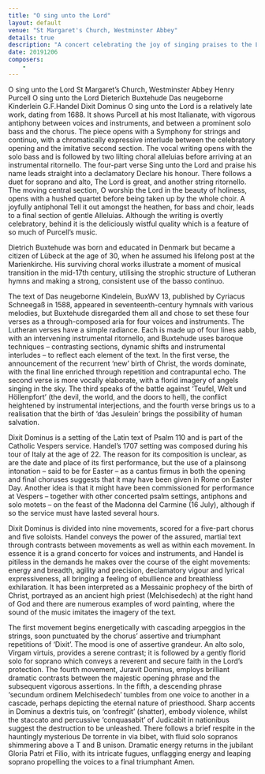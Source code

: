 ```yaml
---
title: "O sing unto the Lord"
layout: default
venue: "St Margaret's Church, Westminster Abbey"
details: true
description: "A concert celebrating the joy of singing praises to the Lord with works that call us to worship."
date: 20191206
composers:
    - 
---
```


O sing unto the Lord
St Margaret’s Church, Westminster Abbey
Henry Purcell                                    O sing unto the Lord
Dieterich Buxtehude                       Das neugeborne Kinderlein
G.F.Handel                                         Dixit Dominus
O sing unto the Lord is a relatively late work, dating from 1688. It shows Purcell at his most Italianate, with vigorous antiphony between voices and instruments, and between a prominent solo bass and the chorus. The piece opens with a Symphony for strings and continuo, with a chromatically expressive interlude between the celebratory opening and the imitative second section. The vocal writing opens with the solo bass and is followed by two lilting choral alleluias before arriving at an instrumental ritornello. The four-part verse Sing unto the Lord and praise his name leads straight into a declamatory Declare his honour. There follows a duet for soprano and alto, The Lord is great, and another string ritornello. The moving central section, O worship the Lord in the beauty of holiness, opens with a hushed quartet before being taken up by the whole choir. A joyfully antiphonal Tell it out amongst the heathen, for bass and choir, leads to a final section of gentle Alleluias. Although the writing is overtly celebratory, behind it is the deliciously wistful quality which is a feature of so much of Purcell’s music.

Dietrich Buxtehude was born and educated in Denmark but became a citizen of Lübeck at the age of 30, when he assumed his lifelong post at the Marienkirche. His surviving choral works illustrate a moment of musical transition in the mid-17th century, utilising the strophic structure of Lutheran hymns and making a strong, consistent use of the basso continuo.

The text of Das neugeborne Kindelein, BuxWV 13, published by Cyriacus Schneegaß in 1588, appeared in seventeenth-century hymnals with various melodies, but Buxtehude disregarded them all and chose to set these four verses as a through-composed aria for four voices and instruments. The Lutheran verses have a simple radiance. Each is made up of four lines aabb, with an intervening instrumental ritornello, and Buxtehude uses baroque techniques – contrasting sections, dynamic shifts and instrumental interludes – to reflect each element of the text. In the first verse, the announcement of the recurrent ‘new’ birth of Christ, the words dominate, with the final line enriched through repetition and contrapuntal echo. The second verse is more vocally elaborate, with a florid imagery of angels singing in the sky. The third speaks of the battle against ‘Teufel, Welt und Höllenpfort’ (the devil, the world, and the doors to hell), the conflict heightened by instrumental interjections, and the fourth verse brings us to a realisation that the birth of ‘das Jesulein’ brings the possibility of human salvation.

Dixit Dominus is a setting of the Latin text of Psalm 110 and is part of the Catholic Vespers service. Handel’s 1707 setting was composed during his tour of Italy at the age of 22. The reason for its composition is unclear, as are the date and place of its first performance, but the use of a plainsong intonation – said to be for Easter – as a cantus firmus in both the opening and final choruses suggests that it may have been given in Rome on Easter Day. Another idea is that it might have been commissioned for performance at Vespers – together with other concerted psalm settings, antiphons and solo motets – on the feast of the Madonna del Carmine (16 July), although if so the service must have lasted several hours.

Dixit Dominus is divided into nine movements, scored for a five-part chorus and five soloists. Handel conveys the power of the assured, martial text through contrasts between movements as well as within each movement. In essence it is a grand concerto for voices and instruments, and Handel is pitiless in the demands he makes over the course of the eight movements: energy and breadth, agility and precision, declamatory vigour and lyrical expressiveness, all bringing a feeling of ebullience and breathless exhilaration. It has been interpreted as a Messainic prophecy of the birth of Christ, portrayed as an ancient high priest (Melchisedech) at the right hand of God and there are numerous examples of word painting, where the sound of the music imitates the imagery of the text.

The first movement begins energetically with cascading arpeggios in the strings, soon punctuated by the chorus’ assertive and triumphant repetitions of ‘Dixit’. The mood is one of assertive grandeur. An alto solo, Virgam virtuis, provides a serene contrast; it is followed by a gently florid solo for soprano which conveys a reverent and secure faith in the Lord’s protection. The fourth movement, Juravit Dominus, employs brilliant dramatic contrasts between the majestic opening phrase and the subsequent vigorous assertions. In the fifth, a descending phrase ‘secundum ordinem Melchisedech’ tumbles from one voice to another in a cascade, perhaps depicting the eternal nature of priesthood. Sharp accents in Dominus a dextris tuis, on ‘confregit’ (shatter), embody violence, whilst the staccato and percussive ‘conquasabit’ of Judicabit in nationibus suggest the destruction to be unleashed. There follows a brief respite in the hauntingly mysterious De torrente in via bibet, with fluid solo sopranos shimmering above a T and B unison. Dramatic energy returns in the jubilant Gloria Patri et Filio, with its intricate fugues, unflagging energy and leaping soprano propelling the voices to a final triumphant Amen.